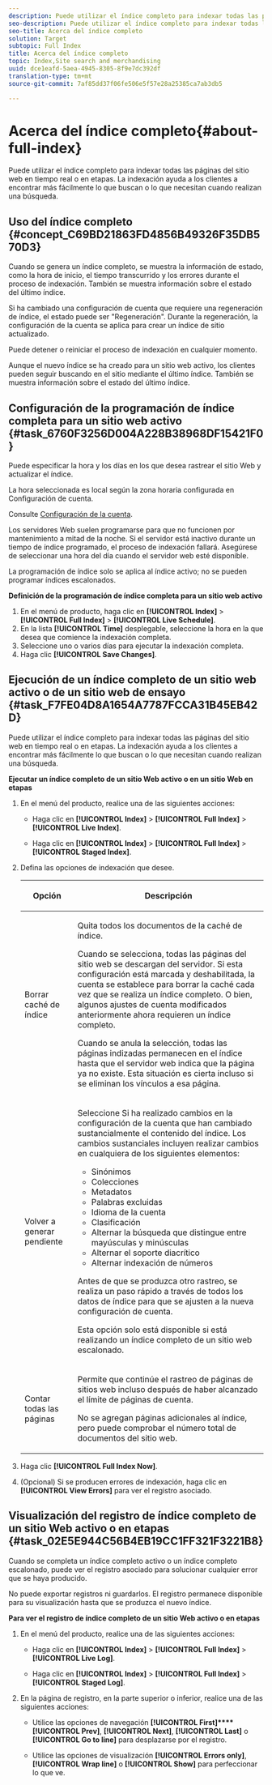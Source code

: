 ```yaml
---
description: Puede utilizar el índice completo para indexar todas las páginas del sitio web en tiempo real o en etapas. La indexación ayuda a los clientes a encontrar más fácilmente lo que buscan o lo que necesitan cuando realizan una búsqueda.
seo-description: Puede utilizar el índice completo para indexar todas las páginas del sitio web en tiempo real o en etapas. La indexación ayuda a los clientes a encontrar más fácilmente lo que buscan o lo que necesitan cuando realizan una búsqueda.
seo-title: Acerca del índice completo
solution: Target
subtopic: Full Index
title: Acerca del índice completo
topic: Index,Site search and merchandising
uuid: dce1eafd-5aea-4945-8305-8f9e7dc392df
translation-type: tm+mt
source-git-commit: 7af85dd37f06fe506e5f57e28a25385ca7ab3db5

---
```



# Acerca del índice completo{#about-full-index}

Puede utilizar el índice completo para indexar todas las páginas del sitio web en tiempo real o en etapas. La indexación ayuda a los clientes a encontrar más fácilmente lo que buscan o lo que necesitan cuando realizan una búsqueda.

## Uso del índice completo {#concept_C69BD21863FD4856B49326F35DB570D3}

Cuando se genera un índice completo, se muestra la información de estado, como la hora de inicio, el tiempo transcurrido y los errores durante el proceso de indexación. También se muestra información sobre el estado del último índice.

Si ha cambiado una configuración de cuenta que requiere una regeneración de índice, el estado puede ser &quot;Regeneración&quot;. Durante la regeneración, la configuración de la cuenta se aplica para crear un índice de sitio actualizado.

Puede detener o reiniciar el proceso de indexación en cualquier momento.

Aunque el nuevo índice se ha creado para un sitio web activo, los clientes pueden seguir buscando en el sitio mediante el último índice. También se muestra información sobre el estado del último índice.

## Configuración de la programación de índice completa para un sitio web activo {#task_6760F3256D004A228B38968DF15421F0}

Puede especificar la hora y los días en los que desea rastrear el sitio Web y actualizar el índice.

La hora seleccionada es local según la zona horaria configurada en Configuración de cuenta.

Consulte [Configuración de la cuenta](../c-about-settings-menu/c-about-account-options-menu.md#task_80A38D0C8E4F453395BD67B81E4B45D9).

Los servidores Web suelen programarse para que no funcionen por mantenimiento a mitad de la noche. Si el servidor está inactivo durante un tiempo de índice programado, el proceso de indexación fallará. Asegúrese de seleccionar una hora del día cuando el servidor web esté disponible.

La programación de índice solo se aplica al índice activo; no se pueden programar índices escalonados.

**Definición de la programación de índice completa para un sitio web activo**

1. En el menú de producto, haga clic en **[!UICONTROL Index]** > **[!UICONTROL Full Index]** > **[!UICONTROL Live Schedule]**.
1. En la lista **[!UICONTROL Time]** desplegable, seleccione la hora en la que desea que comience la indexación completa.
1. Seleccione uno o varios días para ejecutar la indexación completa.
1. Haga clic **[!UICONTROL Save Changes]**.

## Ejecución de un índice completo de un sitio web activo o de un sitio web de ensayo {#task_F7FE04D8A1654A7787FCCA31B45EB42D}

Puede utilizar el índice completo para indexar todas las páginas del sitio web en tiempo real o en etapas. La indexación ayuda a los clientes a encontrar más fácilmente lo que buscan o lo que necesitan cuando realizan una búsqueda.

**Ejecutar un índice completo de un sitio Web activo o en un sitio Web en etapas**

1. En el menú del producto, realice una de las siguientes acciones:

   * Haga clic en **[!UICONTROL Index]** > **[!UICONTROL Full Index]** > **[!UICONTROL Live Index]**.

   * Haga clic en **[!UICONTROL Index]** > **[!UICONTROL Full Index]** > **[!UICONTROL Staged Index]**.

1. Defina las opciones de indexación que desee.

   <table> 
    <thead> 
    <tr> 
    <th colname="col1" class="entry"> <p>Opción </p> </th> 
    <th colname="col2" class="entry"> <p>Descripción </p> </th> 
    </tr> 
    </thead>
    <tbody> 
    <tr> 
    <td colname="col1"> <p>Borrar caché de índice </p> </td> 
    <td colname="col2"> <p>Quita todos los documentos de la caché de índice. </p> <p>Cuando se selecciona, todas las páginas del sitio web se descargan del servidor. Si esta configuración está marcada y deshabilitada, la cuenta se establece para borrar la caché cada vez que se realiza un índice completo. O bien, algunos ajustes de cuenta modificados anteriormente ahora requieren un índice completo. </p> <p>Cuando se anula la selección, todas las páginas indizadas permanecen en el índice hasta que el servidor web indica que la página ya no existe. Esta situación es cierta incluso si se eliminan los vínculos a esa página. </p> </td> 
    </tr> 
    <tr> 
    <td colname="col1"> <p>Volver a generar pendiente </p> </td> 
    <td colname="col2"> <p>Seleccione Si ha realizado cambios en la configuración de la cuenta que han cambiado sustancialmente el contenido del índice. Los cambios sustanciales incluyen realizar cambios en cualquiera de los siguientes elementos: 
    <ul id="ul_4EB8FF692FEB47BBB9A64D61299380D1"> 
    <li id="li_7CF8D286512F4210BEA3DB9F0EFA097A">Sinónimos </li> 
    <li id="li_8178ABC342BB4365B3927E20433756E3">Colecciones </li> 
    <li id="li_57C8BD06BFA64AFAA2C9EF2CC59520EF">Metadatos </li> 
    <li id="li_C4B6A7DA023B4A43991D03EC592170C9">Palabras excluidas </li> 
    <li id="li_9E0AD4B6DDC24A5A8FB5C2C1CCD5348A">Idioma de la cuenta </li> 
    <li id="li_338F107547DF48AAA0EF90F4AD8664A5">Clasificación </li> 
    <li id="li_7F49B86D94974E79AAD381A64A1400F2">Alternar la búsqueda que distingue entre mayúsculas y minúsculas </li> 
    <li id="li_E8FE6EE240A840AC826ADF4294AAC6F6">Alternar el soporte diacrítico </li> 
    <li id="li_51763D482DCB4ED0972966F492B8C0F2">Alternar indexación de números </li> 
    </ul> </p> <p>Antes de que se produzca otro rastreo, se realiza un paso rápido a través de todos los datos de índice para que se ajusten a la nueva configuración de cuenta. </p> <p>Esta opción solo está disponible si está realizando un índice completo de un sitio web escalonado. </p> </td> 
    </tr> 
    <tr> 
    <td colname="col1"> <p>Contar todas las páginas </p> </td> 
    <td colname="col2"> <p>Permite que continúe el rastreo de páginas de sitios web incluso después de haber alcanzado el límite de páginas de cuenta. </p> <p>No se agregan páginas adicionales al índice, pero puede comprobar el número total de documentos del sitio web. </p> </td> 
    </tr> 
    </tbody> 
    </table>

1. Haga clic **[!UICONTROL Full Index Now]**.
1. (Opcional) Si se producen errores de indexación, haga clic en **[!UICONTROL View Errors]** para ver el registro asociado.

## Visualización del registro de índice completo de un sitio Web activo o en etapas {#task_02E5E944C56B4EB19CC1FF321F3221B8}

Cuando se completa un índice completo activo o un índice completo escalonado, puede ver el registro asociado para solucionar cualquier error que se haya producido.

No puede exportar registros ni guardarlos. El registro permanece disponible para su visualización hasta que se produzca el nuevo índice.

**Para ver el registro de índice completo de un sitio Web activo o en etapas**

1. En el menú del producto, realice una de las siguientes acciones:

   * Haga clic en **[!UICONTROL Index]** > **[!UICONTROL Full Index]** > **[!UICONTROL Live Log]**.

   * Haga clic en **[!UICONTROL Index]** > **[!UICONTROL Full Index]** > **[!UICONTROL Staged Log]**.

1. En la página de registro, en la parte superior o inferior, realice una de las siguientes acciones:

   * Utilice las opciones de navegación **[!UICONTROL First]****[!UICONTROL Prev]**, **[!UICONTROL Next]**, **[!UICONTROL Last]** o **[!UICONTROL Go to line]** para desplazarse por el registro.

   * Utilice las opciones de visualización **[!UICONTROL Errors only]**, **[!UICONTROL Wrap line]** o **[!UICONTROL Show]** para perfeccionar lo que ve.

